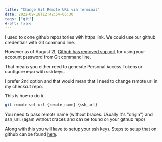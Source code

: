 ```yaml
---
title: "Change Git Remote URL via terminal"
date: 2022-09-18T12:42:54+05:30
tags: ["git"]
draft: false
---
```


I used to clone github repositories with https link. We could use our github credentials with Git command line.

However as of August 21, [Github has removed support](https://github.blog/2020-12-15-token-authentication-requirements-for-git-operations/) for using your account password from Git command line.

That means you either need to generate Personal Access Tokens or configure repo with ssh keys.

I prefer 2nd option and that would mean that I need to change remote url in my checkout repo.

This is how to do it. 

```bash
git remote set-url {remote_name} {ssh_url}
```

You need to pass remote name (without braces. Usually it's "origin") and ssh_url. (again without braces and can be found on your github repo)

Along with this you will have to setup your ssh keys. Steps to setup that on github can be found [here](https://docs.github.com/en/authentication/connecting-to-github-with-ssh).
